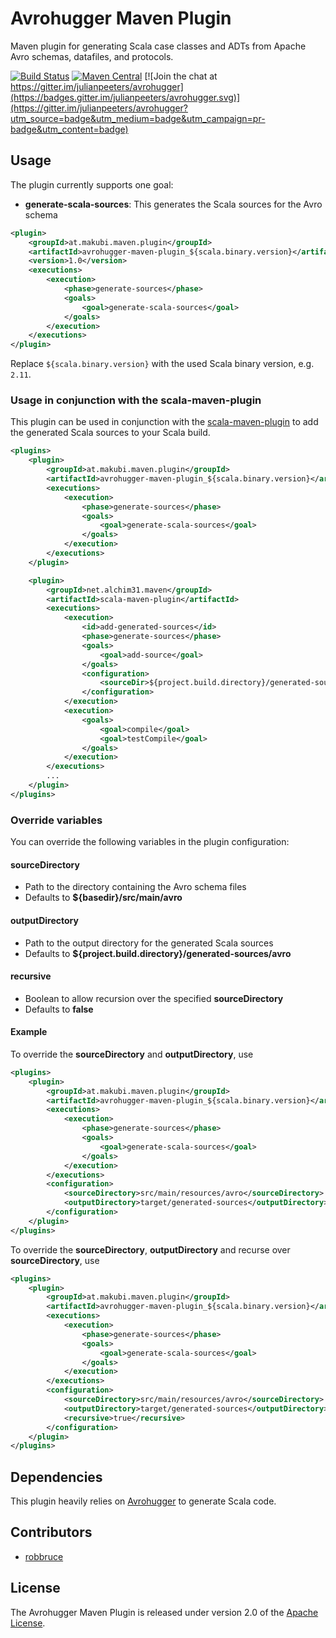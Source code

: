 # Avrohugger Maven Plugin

Maven plugin for generating Scala case classes and ADTs from Apache Avro
schemas, datafiles, and protocols.

[![Build Status](https://travis-ci.org/makubi/avrohugger-maven-plugin.svg?branch=master)](https://travis-ci.org/makubi/avrohugger-maven-plugin)
[![Maven Central](https://img.shields.io/maven-central/v/at.makubi.maven.plugin/avrohugger-maven-plugin_2.11.svg)](http://search.maven.org/#search%7Cga%7C1%7Cg%3A%22at.makubi.maven.plugin%22%20a%3A%22avrohugger-maven-plugin_2.11%22)
[![Join the chat at https://gitter.im/julianpeeters/avrohugger](https://badges.gitter.im/julianpeeters/avrohugger.svg)](https://gitter.im/julianpeeters/avrohugger?utm_source=badge&utm_medium=badge&utm_campaign=pr-badge&utm_content=badge)

## Usage

The plugin currently supports one goal:

* **generate-scala-sources**: This generates the Scala sources for the
    Avro schema

```xml
<plugin>
    <groupId>at.makubi.maven.plugin</groupId>
    <artifactId>avrohugger-maven-plugin_${scala.binary.version}</artifactId>
    <version>1.0</version>
    <executions>
        <execution>
            <phase>generate-sources</phase>
            <goals>
                <goal>generate-scala-sources</goal>
            </goals>
        </execution>
    </executions>
</plugin>
```

Replace `${scala.binary.version}` with the used Scala binary version,
e.g. `2.11`.

### Usage in conjunction with the scala-maven-plugin

This plugin can be used in conjunction with the
[scala-maven-plugin](http://davidb.github.io/scala-maven-plugin/) to
add the generated Scala sources to your Scala build.

```xml
<plugins>
    <plugin>
        <groupId>at.makubi.maven.plugin</groupId>
        <artifactId>avrohugger-maven-plugin_${scala.binary.version}</artifactId>
        <executions>
            <execution>
                <phase>generate-sources</phase>
                <goals>
                    <goal>generate-scala-sources</goal>
                </goals>
            </execution>
        </executions>
    </plugin>

    <plugin>
        <groupId>net.alchim31.maven</groupId>
        <artifactId>scala-maven-plugin</artifactId>
        <executions>
            <execution>
                <id>add-generated-sources</id>
                <phase>generate-sources</phase>
                <goals>
                    <goal>add-source</goal>
                </goals>
                <configuration>
                    <sourceDir>${project.build.directory}/generated-sources/avro</sourceDir>
                </configuration>
            </execution>
            <execution>
                <goals>
                    <goal>compile</goal>
                    <goal>testCompile</goal>
                </goals>
            </execution>
        </executions>
        ...
    </plugin>
</plugins>
```

### Override variables

You can override the following variables in the plugin configuration:

#### sourceDirectory
* Path to the directory containing the Avro schema files
* Defaults to **${basedir}/src/main/avro**

#### outputDirectory
* Path to the output directory for the generated Scala sources
* Defaults to **${project.build.directory}/generated-sources/avro**

#### recursive
* Boolean to allow recursion over the specified **sourceDirectory**
* Defaults to **false**

#### Example

To override the **sourceDirectory** and **outputDirectory**, use

```xml
<plugins>
    <plugin>
        <groupId>at.makubi.maven.plugin</groupId>
        <artifactId>avrohugger-maven-plugin_${scala.binary.version}</artifactId>
        <executions>
            <execution>
                <phase>generate-sources</phase>
                <goals>
                    <goal>generate-scala-sources</goal>
                </goals>
            </execution>
        </executions>
        <configuration>
            <sourceDirectory>src/main/resources/avro</sourceDirectory>
            <outputDirectory>target/generated-sources</outputDirectory>
        </configuration>
    </plugin>
</plugins>
```

To override the **sourceDirectory**, **outputDirectory** and recurse over **sourceDirectory**, use

```xml
<plugins>
    <plugin>
        <groupId>at.makubi.maven.plugin</groupId>
        <artifactId>avrohugger-maven-plugin_${scala.binary.version}</artifactId>
        <executions>
            <execution>
                <phase>generate-sources</phase>
                <goals>
                    <goal>generate-scala-sources</goal>
                </goals>
            </execution>
        </executions>
        <configuration>
            <sourceDirectory>src/main/resources/avro</sourceDirectory>
            <outputDirectory>target/generated-sources</outputDirectory>
            <recursive>true</recursive>
        </configuration>
    </plugin>
</plugins>
```

## Dependencies

This plugin heavily relies on
[Avrohugger](https://github.com/julianpeeters/avrohugger) to generate
Scala code.

## Contributors
* [robbruce](https://github.com/robbruce)

## License
The Avrohugger Maven Plugin is released under version 2.0 of the [Apache License](http://www.apache.org/licenses/LICENSE-2.0).
